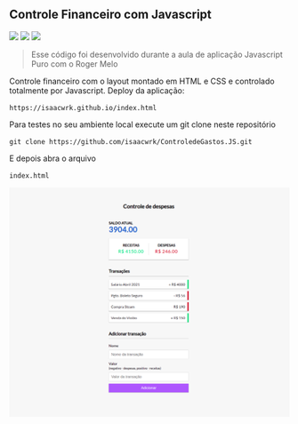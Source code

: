 ## Controle Financeiro com Javascript

![](https://img.shields.io/badge/HTML5-E34F26?style=for-the-badge&logo=html5&logoColor=white) ![](https://img.shields.io/badge/CSS3-1572B6?style=for-the-badge&logo=css3&logoColor=white) ![](https://img.shields.io/badge/JavaScript-F7DF1E?style=for-the-badge&logo=javascript&logoColor=black) 

> Esse código foi desenvolvido durante a aula de aplicação Javascript Puro com o Roger Melo

Controle financeiro com o layout montado em HTML e CSS e controlado totalmente por Javascript.
Deploy da aplicação:

    https://isaacwrk.github.io/index.html
    
Para testes no seu ambiente local execute um git clone neste repositório

    git clone https://github.com/isaacwrk/ControledeGastos.JS.git

E depois abra o arquivo

    index.html

![](ex1.png)